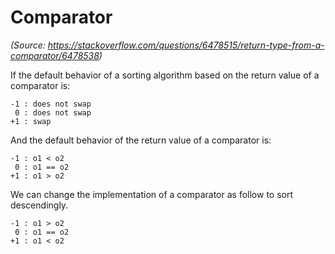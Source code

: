 # Comparator

*(Source: https://stackoverflow.com/questions/6478515/return-type-from-a-comparator/6478538)*

If the default behavior of a sorting algorithm based on the return value of a comparator is:

    -1 : does not swap
     0 : does not swap
    +1 : swap

And the default behavior of the return value of a comparator is:
  
    -1 : o1 < o2
     0 : o1 == o2 
    +1 : o1 > o2

We can change the implementation of a comparator as follow to sort descendingly. 

    -1 : o1 > o2
     0 : o1 == o2 
    +1 : o1 < o2
